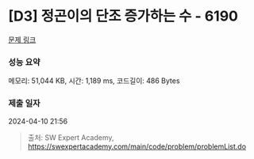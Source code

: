 # [D3] 정곤이의 단조 증가하는 수 - 6190 

[문제 링크](https://swexpertacademy.com/main/code/problem/problemDetail.do?contestProbId=AWcPjEuKAFgDFAU4) 

### 성능 요약

메모리: 51,044 KB, 시간: 1,189 ms, 코드길이: 486 Bytes

### 제출 일자

2024-04-10 21:56



> 출처: SW Expert Academy, https://swexpertacademy.com/main/code/problem/problemList.do